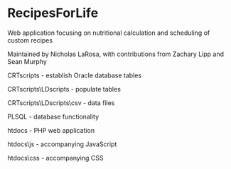 RecipesForLife
==============

Web application focusing on nutritional calculation and scheduling of custom recipes

Maintained by Nicholas LaRosa,
with contributions from Zachary Lipp and Sean Murphy

CRTscripts - establish Oracle database tables

CRTscripts\LDscripts - populate tables

CRTscripts\LDscripts\csv - data files

PLSQL - database functionality

htdocs - PHP web application

htdocs\js - accompanying JavaScript

htdocs\css - accompanying CSS
